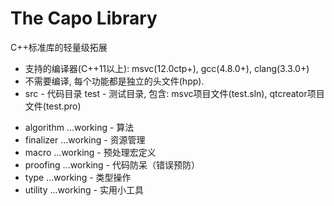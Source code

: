 #  The Capo Library

C++标准库的轻量级拓展

* 支持的编译器(C++11以上): msvc(12.0ctp+), gcc(4.8.0+), clang(3.3.0+)
* 不需要编译, 每个功能都是独立的头文件(hpp).
* src  - 代码目录
  test - 测试目录, 包含: msvc项目文件(test.sln), qtcreator项目文件(test.pro)

- algorithm            ...working     - 算法
- finalizer            ...working     - 资源管理
- macro                ...working     - 预处理宏定义
- proofing             ...working     - 代码防呆（错误预防）
- type                 ...working     - 类型操作
- utility              ...working     - 实用小工具